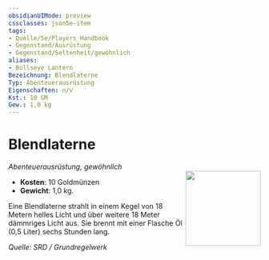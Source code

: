 ```yaml
---
obsidianUIMode: preview
cssclasses: json5e-item
tags:
- Quelle/5e/Players_Handbook
- Gegenstand/Ausrüstung
- Gegenstand/Seltenheit/gewöhnlich
aliases:
- Bullseye Lantern
Bezeichnung: Blendlaterne
Typ: Abenteuerausrüstung
Eigenschaften: n/v
Kst.: 10 GM
Gew.: 1,0 kg
---
```

# Blendlaterne
*Abenteuerausrüstung, gewöhnlich*  
<img src="Symbolik/Gegenstände.webp" align="right" width="150">

- **Kosten**: 10 Goldmünzen
- **Gewicht**: 1,0 kg.

Eine Blendlaterne strahlt in einem Kegel von 18 Metern helles Licht und über weitere 18 Meter dämmriges Licht aus. Sie brennt mit einer Flasche Öl (0,5 Liter) sechs Stunden lang.

*Quelle: SRD / Grundregelwerk*